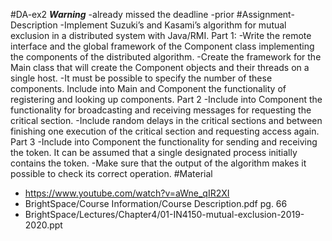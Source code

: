 #DA-ex2
***Warning***
 -already missed the deadline
 -prior
#Assignment-Description
 -Implement Suzuki’s and Kasami’s algorithm for mutual exclusion in a distributed system with Java/RMI.
 Part 1:
 -Write the remote interface and the global framework of the Component class implementing the components of the distributed algorithm.
 -Create the framework for the Main class that will create the Component objects and their threads on a single host.
 -It must be possible to specify the number of these components. Include into Main and Component the functionality of registering and looking up components.
 Part 2
 -Include into Component the functionality for broadcasting and receiving messages for requesting
 the critical section.
 -Include random delays in the critical sections and between finishing one execution of the 
 critical section and requesting access again.
 Part 3
 -Include into Component the functionality for sending and receiving the token. It can be assumed that a single designated process initially contains the token.
 -Make sure that the output of the algorithm makes it possible to check its correct operation.
#Material
 - https://www.youtube.com/watch?v=aWne_qIR2XI
 - BrightSpace/Course Information/Course Description.pdf pg. 66
 - BrightSpace/Lectures/Chapter4/01-IN4150-mutual-exclusion-2019-2020.ppt
